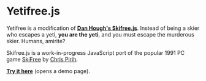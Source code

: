 # Yetifree.js

Yetifree is a modification of [**Dan Hough's Skifree.js**](https://github.com/basicallydan/skifree.js). Instead of being a skier who escapes a yeti, **you are the yeti**, and you must escape the murderous skier. Humans, amirite?

Skifree.js is a work-in-progress JavaScript port of the popular 1991 PC game [SkiFree](http://en.wikipedia.org/wiki/Skifree) by [Chris Pirih](http://ski.ihoc.net/).

[**Try it here**](http://michaelwvogel.github.io/yetifree.js/) (opens a demo page).
